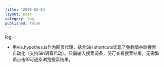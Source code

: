 ```yaml
---
title: '2019-03-03'
layout: post
category: log
published: false
---
```


log: 

- 用via.hypothes.is作为网页代理，结合Siri shortcuts实现了免翻墙谷歌搜索自动化（支持Siri语音启动）。只需输入搜索词条，便可查看搜索结果，无需繁琐点击即可逐条浏览搜索结果。